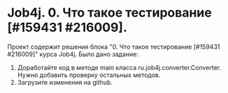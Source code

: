 # Job4j. 0. Что такое тестирование [#159431 #216009].
Проект содержит решения блока "0. Что такое тестирование [#159431 #216009]" курса Job4j.
Было дано задание:
1. Доработайте код в методе main класса ru.job4j.converter.Converter. Нужно добавить проверку остальных методов.
2. Загрузите изменения на github.

